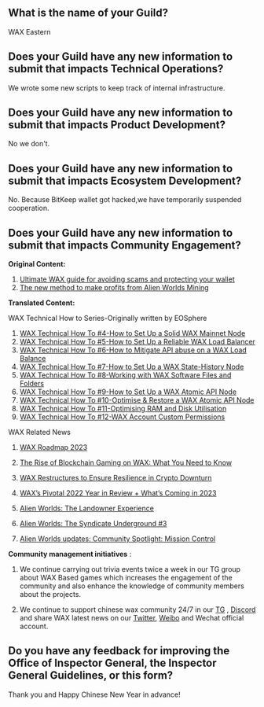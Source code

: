 ## What is the name of your Guild?

WAX Eastern

## Does your Guild have any new information to submit that impacts Technical Operations?

We wrote some new scripts to keep track of internal infrastructure.
## Does your Guild have any new information to submit that impacts Product Development?

No we don't.

## Does your Guild have any new information to submit that impacts Ecosystem Development?
No. Because BitKeep wallet got hacked,we have temporarily suspended cooperation.
## Does your Guild have any new information to submit that impacts Community Engagement?
**Original Content:**

1. [Ultimate WAX guide for avoiding scams and protecting your wallet
](https://mp.weixin.qq.com/s?__biz=MzU5NzYyMjg0MQ==&mid=2247488186&idx=1&sn=bbb1a342c3875e253af7c74758f5cd21&chksm=fe51fbecc92672fabbbfedbba50d01176dce7d1cfe44301bdf1158935590103f8deee18bf143&scene=126&sessionid=1673779641#rd)
2. [The new method to make profits from Alien Worlds Mining](https://mp.weixin.qq.com/s?__biz=MzU5NzYyMjg0MQ==&mid=2247488229&idx=1&sn=5205f4ae313ffbd6427f42045335edff&chksm=fe51fbb3c92672a55002bca94c81e2e822c2b9a6b70b8016d677315a06bec7bc85da6436ff27&scene=126&sessionid=1673779641#rd)


**Translated Content:**

WAX Technical How to Series-Originally written by EOSphere
1. [WAX Technical How To #4-How to Set Up a Solid WAX Mainnet Node
](https://mp.weixin.qq.com/s/pe3XQL7YR8cJdVwCMF89Iw)
2. [WAX Technical How To #5-How to Set Up a Reliable WAX Load Balancer](https://mp.weixin.qq.com/s/Vzh-ixSrUGlRzbRgw7fRuw)
3. [WAX Technical How To #6-How to Mitigate API abuse on a WAX Load Balance](https://mp.weixin.qq.com/s/PGYMuE6RgMNhlzifXj0SMg)
1. [WAX Technical How To #7-How to Set Up a WAX State-History Node
](https://mp.weixin.qq.com/s/QHoVUeZ9rBpoxF5P-_BXyg)
2. [WAX Technical How To #8-Working with WAX Software Files and Folders
](https://mp.weixin.qq.com/s/QSzqny1Re0h7f5IG7nu4Nw)
3. [WAX Technical How To #9-How to Set Up a WAX Atomic API Node
](https://mp.weixin.qq.com/s/0uXCPC0pkplTk4xZHggQPA)
1. [WAX Technical How To #10-Optimise & Restore a WAX Atomic API Node
](https://mp.weixin.qq.com/s/Wfy7POiuWfikyjri5D-m6Q)
2. [WAX Technical How To #11-Optimising RAM and Disk Utilisation
](https://mp.weixin.qq.com/s/_VET0FeaXU8Z9Dwh3CeNQA)
3. [WAX Technical How To #12-WAX Account Custom Permissions
](https://mp.weixin.qq.com/s/uO7sYXIbAWID7m7_zQwuPg)

WAX Related News
1. [WAX Roadmap 2023](https://mp.weixin.qq.com/s/sXJLL2Vu2P0_CONQL7rE_w)
2. [The Rise of Blockchain Gaming on WAX: What You Need to Know](https://mp.weixin.qq.com/s?__biz=MzU5NzYyMjg0MQ==&mid=2247488687&idx=1&sn=33db2c6e1e656a36e358b2fee94eb79f&chksm=fe51fdf9c92674ef938567bc37cde31df16c7289ca6e723a37a71a83309fefd7f796bc1aef7b&scene=126&sessionid=1673779636#rd)
5. [WAX Restructures to Ensure Resilience in Crypto Downturn
](https://mp.weixin.qq.com/s/_7Gb-ORcJUjg-RpxwIRRiw)
4. [WAX’s Pivotal 2022 Year in Review + What’s Coming in 2023
](https://mp.weixin.qq.com/s/grmRluzDz-s1FL6pQX3Q0g)
3. [Alien Worlds:  The Landowner Experience](https://mp.weixin.qq.com/s/iWe2ZU1uSAhZXdiOV5SRNA)
4. [Alien Worlds: The Syndicate Underground #3](https://mp.weixin.qq.com/s/JFLer-Jjn9BEatUdUL7JPg)

4. [Alien Worlds updates: Community Spotlight: Mission Control
](https://mp.weixin.qq.com/s/cMo7GUcMAxX8zCUmH5WCVw)


**Community management initiatives** :

1. We continue carrying out trivia events twice a week in our TG group about WAX Based games which increases the engagement of the community and also enhance the knowledge of community members about the projects.

2. We continue to support chinese wax community  24/7 in our 
[TG](https://t.me/NFTGamerChina ) , [Discord](https://discord.gg/kAX2CGsVbD) and share WAX latest news on our [Twitter](https://twitter.com/NFTGAMERCHINA), [Weibo](https://weibo.com/u/7584097275)
and Wechat official account.




## Do you have any feedback for improving the Office of Inspector General, the Inspector General Guidelines, or this form?

Thank you and Happy Chinese New Year in advance!
